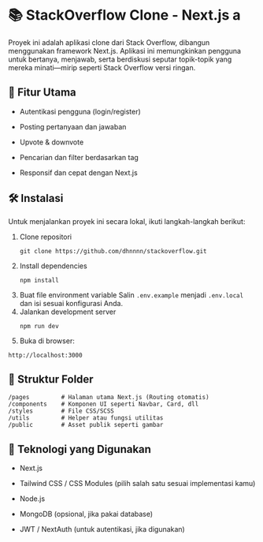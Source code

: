 # 📚 StackOverflow Clone - Next.js a

Proyek ini adalah aplikasi clone dari Stack Overflow, dibangun menggunakan framework Next.js. Aplikasi ini memungkinkan pengguna untuk bertanya, menjawab, serta berdiskusi seputar topik-topik yang mereka minati—mirip seperti Stack Overflow versi ringan.
## 🚀 Fitur Utama 

- Autentikasi pengguna (login/register)

- Posting pertanyaan dan jawaban

- Upvote & downvote

- Pencarian dan filter berdasarkan tag

- Responsif dan cepat dengan Next.js

## 🛠️ Instalasi

Untuk menjalankan proyek ini secara lokal, ikuti langkah-langkah berikut:

1. Clone repositori
   ```
   git clone https://github.com/dhnnnn/stackoverflow.git
   ```
2. Install dependencies
   ```
   npm install
   ```
3. Buat file environment variable
Salin `.env.example` menjadi `.env.local` dan isi sesuai konfigurasi Anda.
4. Jalankan development server
   ```
   npm run dev
   ```
5. Buka di browser:
  ```
  http://localhost:3000
  ```


## 📁 Struktur Folder
```
/pages         # Halaman utama Next.js (Routing otomatis)
/components    # Komponen UI seperti Navbar, Card, dll
/styles        # File CSS/SCSS
/utils         # Helper atau fungsi utilitas
/public        # Asset publik seperti gambar
```

## 🧪 Teknologi yang Digunakan

- Next.js

- Tailwind CSS / CSS Modules (pilih salah satu sesuai implementasi kamu)

- Node.js

- MongoDB (opsional, jika pakai database)

- JWT / NextAuth (untuk autentikasi, jika digunakan)
